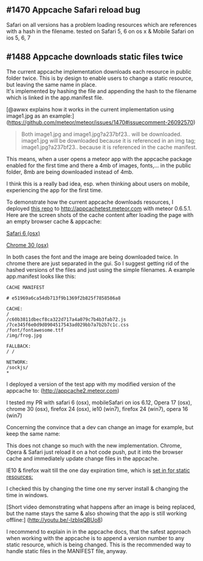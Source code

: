 ## #1470 Appcache Safari reload bug 
Safari on all versions has a problem loading resources which are references with a hash in the filename.
tested on Safari 5, 6 on os x & Mobile Safari on ios 5, 6, 7

## #1488 Appcache downloads static files twice

The current appcache implementation downloads each resource in public folder twice. This is by design to enable users to change a static resource, but leaving the same name in place.  
It's implemented by hashing the file and appending the hash to the filename which is linked in the app.manifest file.

[@awwx explains how it works in the current implementation using image1.jpg as an example:] (https://github.com/meteor/meteor/issues/1470#issuecomment-26092570)

>Both image1.jpg and image1.jpg?a237bf23.. will be downloaded. image1.jpg will be downloaded because it is referenced in an img tag; image1.jpg?a237bf23.. because it is referenced in the cache manifest.

This means, when a user opens a meteor app with the appcache package enabled for the first time and there a 4mb of images, fonts,... in the public folder, 8mb are being downloaded instead of 4mb.

I think this is a really bad idea, esp. when thinking about users on mobile, experiencing the app for the first time.

To demonstrate how the current appcache downloads resources, I deployed [this repo](https://github.com/akralj/meteor-appCacheSafariBug) to http://appcachetest.meteor.com with meteor 0.6.5.1. Here are the screen shots of the cache content after loading the page with an empty browser cache & appcache:

[Safari 6 (osx)](https://raw.github.com/akralj/meteor-appCacheSafariBug/master/screenshots/safari_double_download_bug.png)

[Chrome 30 (osx)](https://raw.github.com/akralj/meteor-appCacheSafariBug/master/screenshots/chrome_double_download_bug.png)


In both cases the font and the image are being downloaded twice. In chrome there are just separated in the gui. 
So I suggest getting rid of the hashed versions of the files and just using the simple filenames. A example app.manifest looks like this:

    CACHE MANIFEST

    # e51969a6ca54db713f9b1369f2b825f7858586a8

    CACHE:
    /
    /c60b3811dbecf8ca322d717a4a079c7b4b3fab72.js
    /7ce345f6e0d9d0904517543ad029bb7a7b2b7c1c.css
    /font/fontawesome.ttf
    /img/frog.jpg

    FALLBACK:
    / /

    NETWORK:
    /sockjs/
    *

I deployed a version of the test app with my modified version of the appcache to:
(http://appcache2.meteor.com)

I tested my PR with safari 6 (osx), mobileSafari on ios 6.12, Opera 17 (osx), chrome 30 (osx), firefox 24 (osx), ie10 (win7), firefox 24 (win7), opera 16 (win7) 

Concerning the convince that a dev can change an image for example, but keep the same name:

This does not change so much with the new implementation. Chrome, Opera & Safari just reload it on a hot code push, put it into the browser cache and immediately update change files in the appcache.

IE10 & firefox wait till the one day expiration time, which is [set in for static resources:](https://github.com/meteor/meteor/blob/devel/packages/webapp/webapp_server.js#L267)

I checked this by changing the time one my server install & changing the time in windows. 

[Short video demonstrating what happens after an image is being replaced, but the name stays the same & also showing that the app is still working offline:] (http://youtu.be/-lzbIqQBUo8)

I recommend to explain in in the appcache docs, that the safest approach when working with the appcache is to append a version number to any static resource, which is being changed. 
This is the recommended way to handle static files in the MANIFEST file, anyway.
